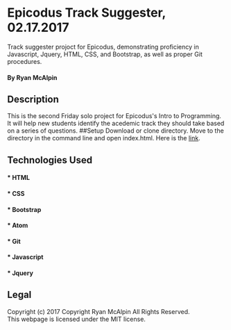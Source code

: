 # Epicodus Track Suggester, 02.17.2017
Track suggester projoct for Epicodus, demonstrating proficiency in Javascript, Jquery, HTML, CSS, and Bootstrap, as well as proper Git procedures.
#### By Ryan McAlpin
## Description
This is the second Friday solo project for Epicodus's Intro to Programming. It will help new students identify the acedemic track they should take based on a series of questions.
##Setup
Download or clone directory. Move to the directory in the command line and open index.html. Here is the <a href="https://ryanmcalpin.github.io/track-suggester/">link</a>.
## Technologies Used
#### * HTML
#### * CSS
#### * Bootstrap
#### * Atom
#### * Git
#### * Javascript
#### * Jquery
## Legal
Copyright (c) 2017 Copyright Ryan McAlpin All Rights Reserved.<br/>
This webpage is licensed under the MIT license.

